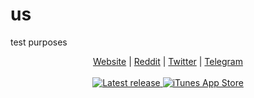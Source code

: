 # us
test purposes

<p align="center">
    <a href="https://adguard-vpn.com/">Website</a> |
    <a href="https://reddit.com/r/Adguard">Reddit</a> |
    <a href="https://twitter.com/AdGuard">Twitter</a> |
    <a href="https://t.me/adguard_en">Telegram</a>
    <br /><br />
<a href="https://github.com/AdguardTeam/AdGuardVPNForiOS/releases">
    <img src="https://img.shields.io/github.com/AdguardTeam/AdGuardVPNForiOS/all.svg" alt="Latest release" />
</a>
<a href="https://agrd.io/ios_vpn">
  <img alt="iTunes App Store" src="https://img.shields.io/itunes/v/1525373602.svg">
</a>    
</p>
